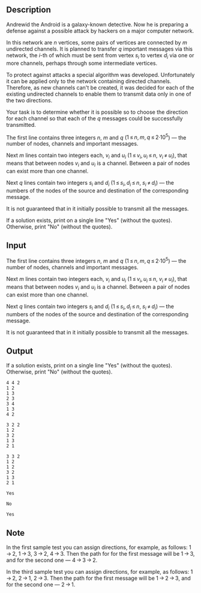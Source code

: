 ## Description

<div><p>Andrewid the Android is a galaxy-known detective. Now he is preparing a defense against a possible attack by hackers on a major computer network.</p><p>In this network are <span class="tex-span"><i>n</i></span> vertices, some pairs of vertices are connected by <span class="tex-span"><i>m</i></span> undirected channels. It is planned to transfer <span class="tex-span"><i>q</i></span> important messages via this network, the <span class="tex-span"><i>i</i></span>-th of which must be sent from vertex <span class="tex-span"><i>s</i><sub class="lower-index"><i>i</i></sub></span> to vertex <span class="tex-span"><i>d</i><sub class="lower-index"><i>i</i></sub></span> via one or more channels, perhaps through some intermediate vertices.</p><p>To protect against attacks a special algorithm was developed. Unfortunately it can be applied only to the network containing directed channels. Therefore, as new channels can't be created, it was decided for each of the existing undirected channels to enable them to transmit data only in one of the two directions.</p><p>Your task is to determine whether it is possible so to choose the direction for each channel so that each of the <span class="tex-span"><i>q</i></span> messages could be successfully transmitted.</p></div><div class="input-specification"><p>The first line contains three integers <span class="tex-span"><i>n</i></span>, <span class="tex-span"><i>m</i></span> and <span class="tex-span"><i>q</i></span> (<span class="tex-span">1 ≤ <i>n</i>, <i>m</i>, <i>q</i> ≤ 2·10<sup class="upper-index">5</sup></span>) — the number of nodes, channels and important messages.</p><p>Next <span class="tex-span"><i>m</i></span> lines contain two integers each, <span class="tex-span"><i>v</i><sub class="lower-index"><i>i</i></sub></span> and <span class="tex-span"><i>u</i><sub class="lower-index"><i>i</i></sub></span> (<span class="tex-span">1 ≤ <i>v</i><sub class="lower-index"><i>i</i></sub>, <i>u</i><sub class="lower-index"><i>i</i></sub> ≤ <i>n</i></span>, <span class="tex-span"><i>v</i><sub class="lower-index"><i>i</i></sub> ≠ <i>u</i><sub class="lower-index"><i>i</i></sub></span>), that means that between nodes <span class="tex-span"><i>v</i><sub class="lower-index"><i>i</i></sub></span> and <span class="tex-span"><i>u</i><sub class="lower-index"><i>i</i></sub></span> is a channel. Between a pair of nodes can exist more than one channel.</p><p>Next <span class="tex-span"><i>q</i></span> lines contain two integers <span class="tex-span"><i>s</i><sub class="lower-index"><i>i</i></sub></span> and <span class="tex-span"><i>d</i><sub class="lower-index"><i>i</i></sub></span> (<span class="tex-span">1 ≤ <i>s</i><sub class="lower-index"><i>i</i></sub>, <i>d</i><sub class="lower-index"><i>i</i></sub> ≤ <i>n</i></span>, <span class="tex-span"><i>s</i><sub class="lower-index"><i>i</i></sub> ≠ <i>d</i><sub class="lower-index"><i>i</i></sub></span>) — the numbers of the nodes of the source and destination of the corresponding message.</p><p>It is not guaranteed that in it initially possible to transmit all the messages.</p></div><div class="output-specification"><p>If a solution exists, print on a single line "<span class="tex-font-style-tt">Yes</span>" (without the quotes). Otherwise, print "<span class="tex-font-style-tt">No</span>" (without the quotes).</p></div>

## Input

<p>The first line contains three integers <span class="tex-span"><i>n</i></span>, <span class="tex-span"><i>m</i></span> and <span class="tex-span"><i>q</i></span> (<span class="tex-span">1 ≤ <i>n</i>, <i>m</i>, <i>q</i> ≤ 2·10<sup class="upper-index">5</sup></span>) — the number of nodes, channels and important messages.</p><p>Next <span class="tex-span"><i>m</i></span> lines contain two integers each, <span class="tex-span"><i>v</i><sub class="lower-index"><i>i</i></sub></span> and <span class="tex-span"><i>u</i><sub class="lower-index"><i>i</i></sub></span> (<span class="tex-span">1 ≤ <i>v</i><sub class="lower-index"><i>i</i></sub>, <i>u</i><sub class="lower-index"><i>i</i></sub> ≤ <i>n</i></span>, <span class="tex-span"><i>v</i><sub class="lower-index"><i>i</i></sub> ≠ <i>u</i><sub class="lower-index"><i>i</i></sub></span>), that means that between nodes <span class="tex-span"><i>v</i><sub class="lower-index"><i>i</i></sub></span> and <span class="tex-span"><i>u</i><sub class="lower-index"><i>i</i></sub></span> is a channel. Between a pair of nodes can exist more than one channel.</p><p>Next <span class="tex-span"><i>q</i></span> lines contain two integers <span class="tex-span"><i>s</i><sub class="lower-index"><i>i</i></sub></span> and <span class="tex-span"><i>d</i><sub class="lower-index"><i>i</i></sub></span> (<span class="tex-span">1 ≤ <i>s</i><sub class="lower-index"><i>i</i></sub>, <i>d</i><sub class="lower-index"><i>i</i></sub> ≤ <i>n</i></span>, <span class="tex-span"><i>s</i><sub class="lower-index"><i>i</i></sub> ≠ <i>d</i><sub class="lower-index"><i>i</i></sub></span>) — the numbers of the nodes of the source and destination of the corresponding message.</p><p>It is not guaranteed that in it initially possible to transmit all the messages.</p>

## Output

<p>If a solution exists, print on a single line "<span class="tex-font-style-tt">Yes</span>" (without the quotes). Otherwise, print "<span class="tex-font-style-tt">No</span>" (without the quotes).</p>





```input1
4 4 2
1 2
1 3
2 3
3 4
1 3
4 2

```




```input2
3 2 2
1 2
3 2
1 3
2 1

```




```input3
3 3 2
1 2
1 2
3 2
1 3
2 1

```




```output1
Yes

```




```output2
No

```




```output3
Yes

```



## Note

<p>In the first sample test you can assign directions, for example, as follows: <span class="tex-span">1 → 2</span>, <span class="tex-span">1 → 3</span>, <span class="tex-span">3 → 2</span>, <span class="tex-span">4 → 3</span>. Then the path for for the first message will be <span class="tex-span">1 → 3</span>, and for the second one — <span class="tex-span">4 → 3 → 2</span>.</p><p>In the third sample test you can assign directions, for example, as follows: <span class="tex-span">1 → 2</span>, <span class="tex-span">2 → 1</span>, <span class="tex-span">2 → 3</span>. Then the path for the first message will be <span class="tex-span">1 → 2 → 3</span>, and for the second one — <span class="tex-span">2 → 1</span>.</p>

